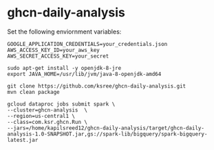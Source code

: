 # ghcn-daily-analysis

Set the following enviornment variables:
```shell script
GOOGLE_APPLICATION_CREDENTIALS=your_credentials.json
AWS_ACCESS_KEY_ID=your_aws_key
AWS_SECRET_ACCESS_KEY=your_secret
```


```shell script
sudo apt-get install -y openjdk-8-jre
export JAVA_HOME=/usr/lib/jvm/java-8-openjdk-amd64

git clone https://github.com/ksree/ghcn-daily-analysis.git
mvn clean package
```

```shell script
gcloud dataproc jobs submit spark \
--cluster=ghcn-analysis  \
--region=us-central1 \
--class=com.ksr.ghcn.Run \
--jars=/home/kapilsreed12/ghcn-daily-analysis/target/ghcn-daily-analysis-1.0-SNAPSHOT.jar,gs://spark-lib/bigquery/spark-bigquery-latest.jar 
```


